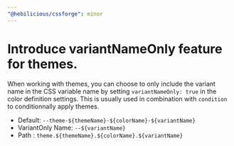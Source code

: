 ```yaml
---
"@hebilicious/cssforge": minor
---
```


# Introduce variantNameOnly feature for themes.

When working with themes, you can choose to only include the variant name in the CSS
variable name by setting `variantNameOnly: true` in the color definition settings. This is
usually used in combination with `condition` to conditionnally apply themes.

- Default: `--theme-${themeName}-${colorName}-${variantName}`
- VariantOnly Name: `--${variantName}`
- Path : `theme.${themeName}.${colorName}.${variantName}`
